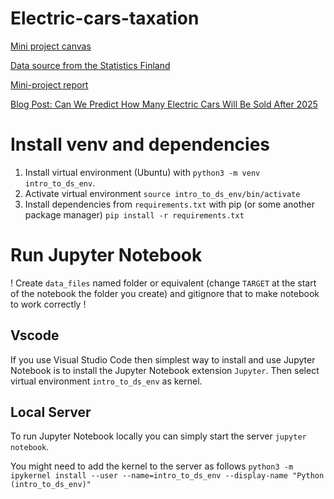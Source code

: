 # Electric-cars-taxation

[Mini project canvas](https://intro-to-ds.slack.com/archives/C07KZ8XTAUD/p1726061687818359)


[Data source from the Statistics Finland](https://intro-to-ds.slack.com/archives/C07KZ8XTAUD/p1725533179688559)

[Mini-project report](<Mini-project report.pdf>)

[Blog Post: Can We Predict How Many Electric Cars Will Be Sold After 2025](<Blog Post_ Can We Predict How Many Electric Cars Will Be Sold After 2025_.pdf>)

# Install venv and dependencies

1) Install virtual environment (Ubuntu) with `python3 -m venv intro_to_ds_env`.
2) Activate virtual environment `source intro_to_ds_env/bin/activate`
3) Install dependencies from `requirements.txt` with pip (or some another package manager) `pip install -r requirements.txt`



# Run Jupyter Notebook

! Create `data_files` named folder or equivalent (change `TARGET` at the start of the notebook the folder you create) and gitignore that to make notebook to work correctly !

## Vscode

If you use Visual Studio Code then simplest way to install and use Jupyter Notebook is to install the Jupyter Notebook extension `Jupyter`. Then select virtual environment `intro_to_ds_env` as kernel.

## Local Server

To run Jupyter Notebook locally you can simply start the server `jupyter notebook`.

You might need to add the kernel to the server as follows `python3 -m ipykernel install --user --name=intro_to_ds_env --display-name "Python (intro_to_ds_env)"`